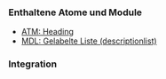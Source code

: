 ### Enthaltene Atome und Module
* <a href="../../atoms/headings/headings.html">ATM: Heading</a>
* <a href="../descriptionlist/descriptionlist.html">MDL: Gelabelte Liste (descriptionlist)</a>

### Integration
 
